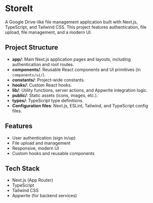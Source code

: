 # StoreIt

A Google Drive-like file management application built with Next.js, TypeScript, and Tailwind CSS. This project features
authentication, file upload, file management, and a modern UI.

## Project Structure

- **app/**: Main Next.js application pages and layouts, including authentication and root routes.
- **components/**: Reusable React components and UI primitives (in `components/ui/`).
- **constants/**: Project-wide constants.
- **hooks/**: Custom React hooks.
- **lib/**: Utility functions, server actions, and Appwrite integration logic.
- **public/**: Static assets (icons, images, etc.).
- **types/**: TypeScript type definitions.
- **Configuration files**: Next.js, ESLint, Tailwind, and TypeScript config files.

## Features

- User authentication (sign in/up)
- File upload and management
- Responsive, modern UI
- Custom hooks and reusable components

## Tech Stack

- Next.js (App Router)
- TypeScript
- Tailwind CSS
- Appwrite (for backend services)


